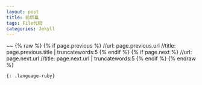 ```yaml
---
layout: post
title: 前后篇
tags: File代码
categories: Jekyll
---
```


~~
{% raw %}
{% if page.previous %}
  //url:    page.previous.url
  //title:  page.previous.title | truncatewords:5
{% endif %}
{% if page.next %}
  //url:    page.next.url
  //title:  page.next.url | truncatewords:5
{% endif %}
{% endraw %}
~~~
{: .language-ruby}

